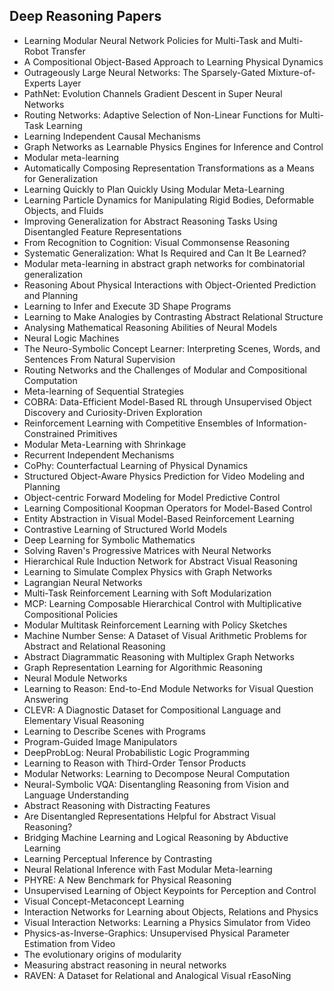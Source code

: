 <h2> Deep Reasoning Papers </h2>


<ul>

                             

 <li><a target="_blank" href="https://github.com/manjunath5496/Deep-Reasoning-Papers/blob/master/dep(1).pdf" style="text-decoration:none;">Learning Modular Neural Network Policies for Multi-Task and Multi-Robot Transfer</a></li>

 <li><a target="_blank" href="https://github.com/manjunath5496/Deep-Reasoning-Papers/blob/master/dep(2).pdf" style="text-decoration:none;">A Compositional Object-Based Approach to Learning Physical Dynamics</a></li>

<li><a target="_blank" href="https://github.com/manjunath5496/Deep-Reasoning-Papers/blob/master/dep(3).pdf" style="text-decoration:none;">Outrageously Large Neural Networks: The Sparsely-Gated Mixture-of-Experts Layer</a></li>
 <li><a target="_blank" href="https://github.com/manjunath5496/Deep-Reasoning-Papers/blob/master/dep(4).pdf" style="text-decoration:none;">PathNet: Evolution Channels Gradient Descent in Super Neural Networks</a></li>                              
<li><a target="_blank" href="https://github.com/manjunath5496/Deep-Reasoning-Papers/blob/master/dep(5).pdf" style="text-decoration:none;">Routing Networks: Adaptive Selection of Non-Linear Functions for Multi-Task Learning</a></li>
<li><a target="_blank" href="https://github.com/manjunath5496/Deep-Reasoning-Papers/blob/master/dep(6).pdf" style="text-decoration:none;">Learning Independent Causal Mechanisms</a></li>
 <li><a target="_blank" href="https://github.com/manjunath5496/Deep-Reasoning-Papers/blob/master/dep(7).pdf" style="text-decoration:none;">Graph Networks as Learnable Physics Engines for Inference and Control</a></li>

 <li><a target="_blank" href="https://github.com/manjunath5496/Deep-Reasoning-Papers/blob/master/dep(8).pdf" style="text-decoration:none;"> Modular meta-learning </a></li>
   <li><a target="_blank" href="https://github.com/manjunath5496/Deep-Reasoning-Papers/blob/master/dep(9).pdf" style="text-decoration:none;">Automatically Composing Representation Transformations as a Means for Generalization</a></li>
  
   
 <li><a target="_blank" href="https://github.com/manjunath5496/Deep-Reasoning-Papers/blob/master/dep(10).pdf" style="text-decoration:none;">Learning Quickly to Plan Quickly Using Modular Meta-Learning</a></li>                              
<li><a target="_blank" href="https://github.com/manjunath5496/Deep-Reasoning-Papers/blob/master/dep(11).pdf" style="text-decoration:none;">Learning Particle Dynamics for Manipulating Rigid Bodies, Deformable Objects, and Fluids</a></li>
<li><a target="_blank" href="https://github.com/manjunath5496/Deep-Reasoning-Papers/blob/master/dep(12).pdf" style="text-decoration:none;">Improving Generalization for Abstract Reasoning Tasks Using Disentangled Feature Representations</a></li>
<li><a target="_blank" href="https://github.com/manjunath5496/Deep-Reasoning-Papers/blob/master/dep(13).pdf" style="text-decoration:none;">From Recognition to Cognition: Visual Commonsense Reasoning</a></li>

<li><a target="_blank" href="https://github.com/manjunath5496/Deep-Reasoning-Papers/blob/master/dep(14).pdf" style="text-decoration:none;">Systematic Generalization: What Is Required and Can It Be Learned?</a></li>
                              
<li><a target="_blank" href="https://github.com/manjunath5496/Deep-Reasoning-Papers/blob/master/dep(15).pdf" style="text-decoration:none;">Modular meta-learning in abstract graph networks for combinatorial generalization</a></li>

<li><a target="_blank" href="https://github.com/manjunath5496/Deep-Reasoning-Papers/blob/master/dep(16).pdf" style="text-decoration:none;">Reasoning About Physical Interactions with Object-Oriented Prediction and Planning</a></li>

  <li><a target="_blank" href="https://github.com/manjunath5496/Deep-Reasoning-Papers/blob/master/dep(17).pdf" style="text-decoration:none;">Learning to Infer and Execute 3D Shape Programs</a></li>   
  
<li><a target="_blank" href="https://github.com/manjunath5496/Deep-Reasoning-Papers/blob/master/dep(18).pdf" style="text-decoration:none;">Learning to Make Analogies by Contrasting Abstract Relational Structure</a></li> 

  
<li><a target="_blank" href="https://github.com/manjunath5496/Deep-Reasoning-Papers/blob/master/dep(19).pdf" style="text-decoration:none;">Analysing Mathematical Reasoning Abilities of Neural Models</a></li> 

<li><a target="_blank" href="https://github.com/manjunath5496/Deep-Reasoning-Papers/blob/master/dep(20).pdf" style="text-decoration:none;">Neural Logic Machines</a></li>

<li><a target="_blank" href="https://github.com/manjunath5496/Deep-Reasoning-Papers/blob/master/dep(21).pdf" style="text-decoration:none;">The Neuro-Symbolic Concept Learner: Interpreting Scenes, Words, and Sentences From Natural Supervision</a></li>
<li><a target="_blank" href="https://github.com/manjunath5496/Deep-Reasoning-Papers/blob/master/dep(22).pdf" style="text-decoration:none;">Routing Networks and the Challenges of Modular and Compositional Computation</a></li> 
 <li><a target="_blank" href="https://github.com/manjunath5496/Deep-Reasoning-Papers/blob/master/dep(23).pdf" style="text-decoration:none;">Meta-learning of Sequential Strategies</a></li> 
 

   <li><a target="_blank" href="https://github.com/manjunath5496/Deep-Reasoning-Papers/blob/master/dep(24).pdf" style="text-decoration:none;">COBRA: Data-Efficient Model-Based RL through Unsupervised Object Discovery and Curiosity-Driven Exploration</a></li>
 
   <li><a target="_blank" href="https://github.com/manjunath5496/Deep-Reasoning-Papers/blob/master/dep(25).pdf" style="text-decoration:none;">Reinforcement Learning with Competitive Ensembles of Information-Constrained Primitives</a></li>                              
 <li><a target="_blank" href="https://github.com/manjunath5496/Deep-Reasoning-Papers/blob/master/dep(26).pdf" style="text-decoration:none;">Modular Meta-Learning with Shrinkage</a></li>
 <li><a target="_blank" href="https://github.com/manjunath5496/Deep-Reasoning-Papers/blob/master/dep(27).pdf" style="text-decoration:none;">Recurrent Independent Mechanisms</a></li>
   
 
   <li><a target="_blank" href="https://github.com/manjunath5496/Deep-Reasoning-Papers/blob/master/dep(28).pdf" style="text-decoration:none;">CoPhy: Counterfactual Learning of Physical Dynamics</a></li>
 
   <li><a target="_blank" href="https://github.com/manjunath5496/Deep-Reasoning-Papers/blob/master/dep(29).pdf" style="text-decoration:none;">Structured Object-Aware Physics Prediction for Video Modeling and Planning </a></li>                              

  <li><a target="_blank" href="https://github.com/manjunath5496/Deep-Reasoning-Papers/blob/master/dep(30).pdf" style="text-decoration:none;">Object-centric Forward Modeling
for Model Predictive Control</a></li>
 
   <li><a target="_blank" href="https://github.com/manjunath5496/Deep-Reasoning-Papers/blob/master/dep(31).pdf" style="text-decoration:none;">Learning Compositional Koopman Operators for Model-Based Control</a></li> 
    <li><a target="_blank" href="https://github.com/manjunath5496/Deep-Reasoning-Papers/blob/master/dep(32).pdf" style="text-decoration:none;">Entity Abstraction in Visual Model-Based Reinforcement Learning</a></li> 

   <li><a target="_blank" href="https://github.com/manjunath5496/Deep-Reasoning-Papers/blob/master/dep(33).pdf" style="text-decoration:none;">Contrastive Learning of Structured World Models</a></li>                              

  <li><a target="_blank" href="https://github.com/manjunath5496/Deep-Reasoning-Papers/blob/master/dep(34).pdf" style="text-decoration:none;">Deep Learning for Symbolic Mathematics</a></li> 
 
  <li><a target="_blank" href="https://github.com/manjunath5496/Deep-Reasoning-Papers/blob/master/dep(35).pdf" style="text-decoration:none;">Solving Raven's Progressive Matrices with Neural Networks</a></li> 

  <li><a target="_blank" href="https://github.com/manjunath5496/Deep-Reasoning-Papers/blob/master/dep(36).pdf" style="text-decoration:none;">Hierarchical Rule Induction Network for Abstract Visual Reasoning</a></li> 
 
<li><a target="_blank" href="https://github.com/manjunath5496/Deep-Reasoning-Papers/blob/master/dep(37).pdf" style="text-decoration:none;">Learning to Simulate Complex Physics with Graph Networks</a></li>
 <li><a target="_blank" href="https://github.com/manjunath5496/Deep-Reasoning-Papers/blob/master/dep(38).pdf" style="text-decoration:none;">Lagrangian Neural Networks</a></li>
<li><a target="_blank" href="https://github.com/manjunath5496/Deep-Reasoning-Papers/blob/master/dep(39).pdf" style="text-decoration:none;">Multi-Task Reinforcement Learning with
Soft Modularization</a></li>
 <li><a target="_blank" href="https://github.com/manjunath5496/Deep-Reasoning-Papers/blob/master/dep(40).pdf" style="text-decoration:none;">MCP: Learning Composable Hierarchical Control with Multiplicative Compositional Policies</a></li>                              
<li><a target="_blank" href="https://github.com/manjunath5496/Deep-Reasoning-Papers/blob/master/dep(41).pdf" style="text-decoration:none;">Modular Multitask Reinforcement Learning with Policy Sketches</a></li>
<li><a target="_blank" href="https://github.com/manjunath5496/Deep-Reasoning-Papers/blob/master/dep(42).pdf" style="text-decoration:none;">Machine Number Sense:
A Dataset of Visual Arithmetic Problems for Abstract and Relational Reasoning</a></li>
 
  <li><a target="_blank" href="https://github.com/manjunath5496/Deep-Reasoning-Papers/blob/master/dep(43).pdf" style="text-decoration:none;">Abstract Diagrammatic Reasoning with Multiplex Graph Networks</a></li>
 <li><a target="_blank" href="https://github.com/manjunath5496/Deep-Reasoning-Papers/blob/master/dep(44).pdf" style="text-decoration:none;">Graph Representation Learning
for Algorithmic Reasoning</a></li>
   <li><a target="_blank" href="https://github.com/manjunath5496/Deep-Reasoning-Papers/blob/master/dep(45).pdf" style="text-decoration:none;">Neural Module Networks</a></li>  
   
<li><a target="_blank" href="https://github.com/manjunath5496/Deep-Reasoning-Papers/blob/master/dep(46).pdf" style="text-decoration:none;">Learning to Reason: End-to-End Module Networks for Visual Question Answering</a></li> 
                             
<li><a target="_blank" href="https://github.com/manjunath5496/Deep-Reasoning-Papers/blob/master/dep(47).pdf" style="text-decoration:none;">CLEVR: A Diagnostic Dataset for
Compositional Language and Elementary Visual Reasoning</a></li>
<li><a target="_blank" href="https://github.com/manjunath5496/Deep-Reasoning-Papers/blob/master/dep(48).pdf" style="text-decoration:none;">
Learning to Describe Scenes with Programs </a></li>

<li><a target="_blank" href="https://github.com/manjunath5496/Deep-Reasoning-Papers/blob/master/dep(49).pdf" style="text-decoration:none;">Program-Guided Image Manipulators</a></li>
                              
<li><a target="_blank" href="https://github.com/manjunath5496/Deep-Reasoning-Papers/blob/master/dep(50).pdf" style="text-decoration:none;">DeepProbLog:
Neural Probabilistic Logic Programming</a></li>
<li><a target="_blank" href="https://github.com/manjunath5496/Deep-Reasoning-Papers/blob/master/dep(51).pdf" style="text-decoration:none;">Learning to Reason
with Third-Order Tensor Products</a></li>
<li><a target="_blank" href="https://github.com/manjunath5496/Deep-Reasoning-Papers/blob/master/dep(52).pdf" style="text-decoration:none;">Modular Networks:
Learning to Decompose Neural Computation</a></li>

<li><a target="_blank" href="https://github.com/manjunath5496/Deep-Reasoning-Papers/blob/master/dep(53).pdf" style="text-decoration:none;">Neural-Symbolic VQA: Disentangling Reasoning from Vision and Language Understanding</a></li>
 
<li><a target="_blank" href="https://github.com/manjunath5496/Deep-Reasoning-Papers/blob/master/dep(54).pdf" style="text-decoration:none;">Abstract Reasoning with Distracting Features </a></li>

<li><a target="_blank" href="https://github.com/manjunath5496/Deep-Reasoning-Papers/blob/master/dep(55).pdf" style="text-decoration:none;">Are Disentangled Representations Helpful for Abstract Visual Reasoning?</a></li>
 
  <li><a target="_blank" href="https://github.com/manjunath5496/Deep-Reasoning-Papers/blob/master/dep(56).pdf" style="text-decoration:none;">Bridging Machine Learning and Logical Reasoning by Abductive Learning </a></li>                              

  <li><a target="_blank" href="https://github.com/manjunath5496/Deep-Reasoning-Papers/blob/master/dep(57).pdf" style="text-decoration:none;">Learning Perceptual Inference by Contrasting</a></li>
 
   <li><a target="_blank" href="https://github.com/manjunath5496/Deep-Reasoning-Papers/blob/master/dep(58).pdf" style="text-decoration:none;">Neural Relational Inference
with Fast Modular Meta-learning</a></li>
    <li><a target="_blank" href="https://github.com/manjunath5496/Deep-Reasoning-Papers/blob/master/dep(59).pdf" style="text-decoration:none;">PHYRE: A New Benchmark for Physical Reasoning</a></li>
 
  <li><a target="_blank" href="https://github.com/manjunath5496/Deep-Reasoning-Papers/blob/master/dep(60).pdf" style="text-decoration:none;">Unsupervised Learning of Object Keypoints for Perception and Control </a></li>
 
   <li><a target="_blank" href="https://github.com/manjunath5496/Deep-Reasoning-Papers/blob/master/dep(61).pdf" style="text-decoration:none;">Visual Concept-Metaconcept Learning</a></li>
 
   <li><a target="_blank" href="https://github.com/manjunath5496/Deep-Reasoning-Papers/blob/master/dep(62).pdf" style="text-decoration:none;">Interaction Networks for Learning about Objects, Relations and Physics</a></li>
 
   <li><a target="_blank" href="https://github.com/manjunath5496/Deep-Reasoning-Papers/blob/master/dep(63).pdf" style="text-decoration:none;">Visual Interaction Networks: Learning a Physics Simulator from Video</a></li>                              

  <li><a target="_blank" href="https://github.com/manjunath5496/Deep-Reasoning-Papers/blob/master/dep(64).pdf" style="text-decoration:none;">Physics-as-Inverse-Graphics: Unsupervised Physical Parameter Estimation from Video</a></li>
 
   <li><a target="_blank" href="https://github.com/manjunath5496/Deep-Reasoning-Papers/blob/master/dep(65).pdf" style="text-decoration:none;">The evolutionary origins of modularity </a></li> 

   <li><a target="_blank" href="https://github.com/manjunath5496/Deep-Reasoning-Papers/blob/master/dep(66).pdf" style="text-decoration:none;">Measuring abstract reasoning in neural networks</a></li> 
 
   <li><a target="_blank" href="https://github.com/manjunath5496/Deep-Reasoning-Papers/blob/master/dep(67).pdf" style="text-decoration:none;">RAVEN: A Dataset for Relational and Analogical Visual rEasoNing</a></li>                              

  </ul>
